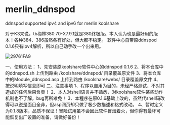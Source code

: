 # merlin_ddnspod
ddnspod supported ipv4 and ipv6 for merlin koolshare

对于K3来说，tb梅林380.70-X7.9.1就是380终极版。本人认为也是最好用的版本！各种384、386虽然各有好处，但大都不稳定。
软件中心自带原ddnspod 0.1.6只有ipv4解析，所以自己动手改一个出来用。

![29761FA9](https://github.com/alal001/merlin_ddnspod/assets/39854347/fa3b40d1-3c70-4916-89ac-aea7843fa7e0)

一、使用方法：
    1、先安装原koolshare软件中心的ddnspod 0.1.6
    2、将本仓库中的ddnspod.sh 上传到路由 /koolshare/ddnspod/ 目录覆盖原文件
    3、将本仓库中的Module_ddnspod.asp 上传到路由 /koolshare/webs/ 目录覆盖原文件
    4、按说明填写信息即可
二、注意事项
    1、程序以自用为目的，未经严格测试，不对其造成的任何后果负责！
    2、本人对shell语言并不熟悉，对koolshare软件某些动作机制也不了解，bug再所难免！
    3、本程序在原0.1.6基础上改的，虽然代shell码改得可以说是面目全非，但asp网页却只做了极少数描述和格式改动。
    4、暂时定义为0.1.8版本，品质不保证！冒险试用虽不会因此软件冒烟着火，但你得有最坏可能恢复出厂设置的准备，请做好备份！
